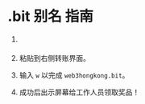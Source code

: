 # .bit 别名 指南

1. <CopyAddressZh></CopyAddressZh>

2. 粘贴到右侧转账界面。
3. 输入 `w` 以完成 `web3hongkong.bit`。
4. 成功后出示屏幕给工作人员领取奖品！